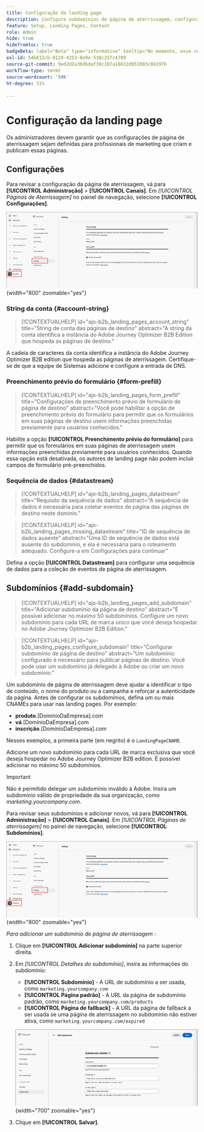 ```yaml
---
title: Configuração da landing page
description: Configure subdomínios de página de aterrissagem, configurações de preenchimento prévio de formulário e sequências de dados para ativar a publicação de páginas da Web do Campaign no Journey Optimizer B2B edition.
feature: Setup, Landing Pages, Content
role: Admin
hide: true
hidefromtoc: true
badgeBeta: label="Beta" type="informative" tooltip="No momento, esse recurso está em uma versão beta limitada"
exl-id: 54b812cb-0129-4253-8e9e-538c25fc4709
source-git-commit: 9ed2d2a36dbdaf39c107a18632d951003c86197b
workflow-type: tm+mt
source-wordcount: '506'
ht-degree: 31%

---
```


# Configuração da landing page

Os administradores devem garantir que as configurações de página de aterrissagem sejam definidas para profissionais de marketing que criam e publicam essas páginas.

## Configurações

Para revisar a configuração da página de aterrissagem, vá para **[!UICONTROL Administração]** > **[!UICONTROL Canais]**. Em _[!UICONTROL Páginas de Aterrissagem]_ no painel de navegação, selecione **[!UICONTROL Configurações]**.

![Configurações da página de aterrissagem](./assets/config-landing-pages-settings.png){width="800" zoomable="yes"}

### String da conta {#account-string}

>[!CONTEXTUALHELP]
>id="ajo-b2b_landing_pages_account_string"
>title="String de conta das páginas de destino"
>abstract="A string da conta identifica a instância do Adobe Journey Optimizer B2B Edition que hospeda as páginas de destino."

A cadeia de caracteres da conta identifica a instância do Adobe Journey Optimizer B2B edition que hospeda as páginas de aterrissagem. Certifique-se de que a equipe de Sistemas adicione e configure a entrada de DNS.

### Preenchimento prévio do formulário {#form-prefill}

>[!CONTEXTUALHELP]
>id="ajo-b2b_landing_pages_form_prefill"
>title="Configurações de preenchimento prévio de formulário de página de destino"
>abstract="Você pode habilitar a opção de preenchimento prévio do formulário para permitir que os formulários em suas páginas de destino usem informações preenchidas previamente para usuários conhecidos."

Habilite a opção **[!UICONTROL Preenchimento prévio do formulário]** para permitir que os formulários em suas páginas de aterrissagem usem informações preenchidas previamente para usuários conhecidos. Quando essa opção está desativada, os autores de landing page não podem incluir campos de formulário pré-preenchidos.

### Sequência de dados {#datastream}

>[!CONTEXTUALHELP]
>id="ajo-b2b_landing_pages_datastream"
>title="Requisito da sequência de dados"
>abstract="A sequência de dados é necessária para coletar eventos de página das páginas de destino neste domínio."

>[!CONTEXTUALHELP]
>id="ajo-b2b_landing_pages_missing_datastream"
>title="ID de sequência de dados ausente"
>abstract="Uma ID de sequência de dados está ausente do subdomínio, e ela é necessária para o roteamento adequado. Configure-a em Configurações para continuar"

Defina a opção **[!UICONTROL Datastream]** para configurar uma sequência de dados para a coleção de eventos de página de aterrissagem.

## Subdomínios {#add-subdomain}

>[!CONTEXTUALHELP]
>id="ajo-b2b_landing_pages_add_subdomain"
>title="Adicionar subdomínio da página de destino"
>abstract="É possível adicionar no máximo 50 subdomínios. Configure um novo subdomínio para cada URL de marca único que você deseja hospedar no Adobe Journey Optimizer B2B Edition."

>[!CONTEXTUALHELP]
>id="ajo-b2b_landing_pages_configure_subdomain"
>title="Configurar subdomínio de página de destino"
>abstract="Um subdomínio configurado é necessário para publicar páginas de destino. Você pode usar um subdomínio já delegado à Adobe ou criar um novo subdomínio."

Um subdomínio de página de aterrissagem deve ajudar a identificar o tipo de conteúdo, o nome do produto ou a campanha e reforçar a autenticidade da página. Antes de configurar os subdomínios, defina um ou mais CNAMEs para usar nas landing pages. Por exemplo:

* **produto**.[DomínioDaEmpresa].com
* **vá**.[DomínioDaEmpresa].com
* **inscrição**.[DomínioDaEmpresa].com

Nesses exemplos, a primeira parte (em negrito) é o `LandingPageCNAME`.

Adicione um novo subdomínio para cada URL de marca exclusiva que você deseja hospedar no Adobe Journey Optimizer B2B edition. É possível adicionar no máximo 50 subdomínios.

>[!IMPORTANT]
>
>Não é permitido delegar um subdomínio inválido à Adobe. Insira um subdomínio válido de propriedade da sua organização, como _marketing.yourcompany.com_.

Para revisar seus subdomínios e adicionar novos, vá para **[!UICONTROL Administração]** > **[!UICONTROL Canais]**. Em _[!UICONTROL Páginas de aterrissagem]_ no painel de navegação, selecione **[!UICONTROL Subdomínios]**.

![Subdomínios da página de aterrissagem](./assets/config-landing-pages-settings.png){width="800" zoomable="yes"}

_Para adicionar um subdomínio de página de aterrissagem :_

1. Clique em **[!UICONTROL Adicionar subdomínio]** na parte superior direita.

1. Em _[!UICONTROL Detalhes do subdomínio]_, insira as informações do subdomínio:

   * **[!UICONTROL Subdomínio]** - A URL de subdomínio a ser usada, como `marketing.yourcompany.com`
   * **[!UICONTROL Página padrão]** - A URL da página de subdomínio padrão, como `marketing.yourcompany.com/products`
   * **[!UICONTROL Página de fallback]** - A URL da página de fallback a ser usada se uma página de aterrissagem no subdomínio não estiver ativa, como `marketing.yourcompany.com/expired`

   ![Adicionar subdomínio da página de aterrissagem](./assets/config-landing-pages-add-subdomain.png){width="700" zoomable="yes"}

1. Clique em **[!UICONTROL Salvar]**.
